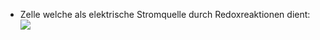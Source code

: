- Zelle welche als elektrische Stromquelle durch Redoxreaktionen dient:
![](Pasted%20image%2020240709094215.png)
